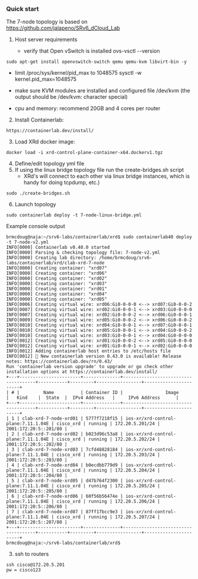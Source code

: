 ### Quick start
The 7-node topology is based on https://github.com/jalapeno/SRv6_dCloud_Lab

1. Host server requirements

   - verify that Open vSwitch is installed
     ovs-vsctl --version
```
sudo apt-get install openvswitch-switch qemu qemu-kvm libvirt-bin -y
```

   - limit /proc/sys/kernel/pid_max to 1048575
     sysctl -w kernel.pid_max=1048575

   - make sure KVM modules are installed and configured
     file /dev/kvm (the output should be /dev/kvm: character special)

   - cpu and memory: recommend 20GB and 4 cores per router

2. Install Containerlab:
```
https://containerlab.dev/install/
```
3. Load XRd docker image:
```
docker load -i xrd-control-plane-container-x64.dockerv1.tgz 
``` 
4. Define/edit topology yml file
5. If using the linux bridge topology file run the create-bridges.sh script
   - XRd's will connect to each other via linux bridge instances, which is handy for doing tcpdump, etc.)
  ```
  sudo ./create-bridges.sh
  ```
6. Launch topology
```
sudo containerlab deploy -t 7-node-linux-bridge.yml
```
Example console output

```
brmcdoug@naja:~/srv6-labs/containerlab/xrd$ sudo containerlab40 deploy -t 7-node-v2.yml 
INFO[0000] Containerlab v0.40.0 started                 
INFO[0000] Parsing & checking topology file: 7-node-v2.yml 
INFO[0000] Creating lab directory: /home/brmcdoug/srv6-labs/containerlab/xrd/clab-xrd-7-node 
INFO[0000] Creating container: "xrd07"                  
INFO[0000] Creating container: "xrd06"                  
INFO[0000] Creating container: "xrd02"                  
INFO[0000] Creating container: "xrd03"                  
INFO[0000] Creating container: "xrd01"                  
INFO[0000] Creating container: "xrd04"                  
INFO[0000] Creating container: "xrd05"                  
INFO[0006] Creating virtual wire: xrd06:Gi0-0-0-0 <--> xrd07:Gi0-0-0-2 
INFO[0007] Creating virtual wire: xrd02:Gi0-0-0-1 <--> xrd03:Gi0-0-0-0 
INFO[0007] Creating virtual wire: xrd02:Gi0-0-0-2 <--> xrd06:Gi0-0-0-1 
INFO[0009] Creating virtual wire: xrd05:Gi0-0-0-2 <--> xrd06:Gi0-0-0-2 
INFO[0010] Creating virtual wire: xrd04:Gi0-0-0-1 <--> xrd07:Gi0-0-0-1 
INFO[0010] Creating virtual wire: xrd05:Gi0-0-0-1 <--> xrd04:Gi0-0-0-2 
INFO[0010] Creating virtual wire: xrd03:Gi0-0-0-1 <--> xrd04:Gi0-0-0-0 
INFO[0012] Creating virtual wire: xrd01:Gi0-0-0-2 <--> xrd05:Gi0-0-0-0 
INFO[0012] Creating virtual wire: xrd01:Gi0-0-0-1 <--> xrd02:Gi0-0-0-0 
INFO[0012] Adding containerlab host entries to /etc/hosts file 
INFO[0012] 🎉 New containerlab version 0.43.0 is available! Release notes: https://containerlab.dev/rn/0.43/
Run 'containerlab version upgrade' to upgrade or go check other installation options at https://containerlab.dev/install/ 
+---+-----------------------+--------------+-------------------------------------+-----------+---------+-----------------+-----------------------+
| # |         Name          | Container ID |                Image                |   Kind    |  State  |  IPv4 Address   |     IPv6 Address      |
+---+-----------------------+--------------+-------------------------------------+-----------+---------+-----------------+-----------------------+
| 1 | clab-xrd-7-node-xrd01 | 5777f7218f15 | ios-xr/xrd-control-plane:7.11.1.04E | cisco_xrd | running | 172.20.5.201/24 | 2001:172:20:5::201/80 |
| 2 | clab-xrd-7-node-xrd02 | b023d96c53a8 | ios-xr/xrd-control-plane:7.11.1.04E | cisco_xrd | running | 172.20.5.202/24 | 2001:172:20:5::202/80 |
| 3 | clab-xrd-7-node-xrd03 | 7cfd48828184 | ios-xr/xrd-control-plane:7.11.1.04E | cisco_xrd | running | 172.20.5.203/24 | 2001:172:20:5::203/80 |
| 4 | clab-xrd-7-node-xrd04 | b0ecdbb779d9 | ios-xr/xrd-control-plane:7.11.1.04E | cisco_xrd | running | 172.20.5.204/24 | 2001:172:20:5::204/80 |
| 5 | clab-xrd-7-node-xrd05 | d47b764f2300 | ios-xr/xrd-control-plane:7.11.1.04E | cisco_xrd | running | 172.20.5.205/24 | 2001:172:20:5::205/80 |
| 6 | clab-xrd-7-node-xrd06 | 60f56b56474e | ios-xr/xrd-control-plane:7.11.1.04E | cisco_xrd | running | 172.20.5.206/24 | 2001:172:20:5::206/80 |
| 7 | clab-xrd-7-node-xrd07 | 87ff17bcc9e3 | ios-xr/xrd-control-plane:7.11.1.04E | cisco_xrd | running | 172.20.5.207/24 | 2001:172:20:5::207/80 |
+---+-----------------------+--------------+-------------------------------------+-----------+---------+-----------------+-----------------------+
brmcdoug@naja:~/srv6-labs/containerlab/xrd$ 
```

3. ssh to routers
```
ssh cisco@172.20.5.201
pw = cisco123
```